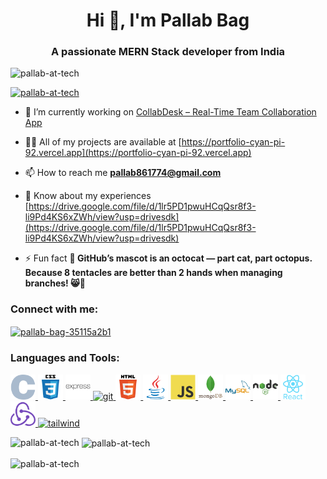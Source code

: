 <h1 align="center">Hi 👋, I'm Pallab Bag</h1>
<h3 align="center">A passionate MERN Stack developer from India</h3>

<p align="left"> <img src="https://komarev.com/ghpvc/?username=pallab-at-tech&label=Profile%20views&color=0e75b6&style=flat" alt="pallab-at-tech" /> </p>

<p align="left"> <a href="https://github.com/ryo-ma/github-profile-trophy"><img src="https://github-profile-trophy.vercel.app/?username=pallab-at-tech" alt="pallab-at-tech" /></a> </p>

- 🔭 I’m currently working on [CollabDesk – Real-Time Team Collaboration App](https://github.com/Codeunia/CollabDesk-Team-Collaboration-App)

- 👨‍💻 All of my projects are available at [https://portfolio-cyan-pi-92.vercel.app](https://portfolio-cyan-pi-92.vercel.app)

- 📫 How to reach me **pallab861774@gmail.com**

- 📄 Know about my experiences [https://drive.google.com/file/d/1lr5PD1pwuHCqQsr8f3-li9Pd4KS6xZWh/view?usp=drivesdk](https://drive.google.com/file/d/1lr5PD1pwuHCqQsr8f3-li9Pd4KS6xZWh/view?usp=drivesdk)

- ⚡ Fun fact **🐙 GitHub’s mascot is an octocat — part cat, part octopus. Because 8 tentacles are better than 2 hands when managing branches! 😸🐙**

<h3 align="left">Connect with me:</h3>
<p align="left">
<a href="https://linkedin.com/in/pallab-bag-35115a2b1" target="blank"><img align="center" src="https://raw.githubusercontent.com/rahuldkjain/github-profile-readme-generator/master/src/images/icons/Social/linked-in-alt.svg" alt="pallab-bag-35115a2b1" height="30" width="40" /></a>
</p>

<h3 align="left">Languages and Tools:</h3>
<p align="left"> <a href="https://www.cprogramming.com/" target="_blank" rel="noreferrer"> <img src="https://raw.githubusercontent.com/devicons/devicon/master/icons/c/c-original.svg" alt="c" width="40" height="40"/> </a> <a href="https://www.w3schools.com/css/" target="_blank" rel="noreferrer"> <img src="https://raw.githubusercontent.com/devicons/devicon/master/icons/css3/css3-original-wordmark.svg" alt="css3" width="40" height="40"/> </a> <a href="https://expressjs.com" target="_blank" rel="noreferrer"> <img src="https://raw.githubusercontent.com/devicons/devicon/master/icons/express/express-original-wordmark.svg" alt="express" width="40" height="40"/> </a> <a href="https://git-scm.com/" target="_blank" rel="noreferrer"> <img src="https://www.vectorlogo.zone/logos/git-scm/git-scm-icon.svg" alt="git" width="40" height="40"/> </a> <a href="https://www.w3.org/html/" target="_blank" rel="noreferrer"> <img src="https://raw.githubusercontent.com/devicons/devicon/master/icons/html5/html5-original-wordmark.svg" alt="html5" width="40" height="40"/> </a> <a href="https://www.java.com" target="_blank" rel="noreferrer"> <img src="https://raw.githubusercontent.com/devicons/devicon/master/icons/java/java-original.svg" alt="java" width="40" height="40"/> </a> <a href="https://developer.mozilla.org/en-US/docs/Web/JavaScript" target="_blank" rel="noreferrer"> <img src="https://raw.githubusercontent.com/devicons/devicon/master/icons/javascript/javascript-original.svg" alt="javascript" width="40" height="40"/> </a> <a href="https://www.mongodb.com/" target="_blank" rel="noreferrer"> <img src="https://raw.githubusercontent.com/devicons/devicon/master/icons/mongodb/mongodb-original-wordmark.svg" alt="mongodb" width="40" height="40"/> </a> <a href="https://www.mysql.com/" target="_blank" rel="noreferrer"> <img src="https://raw.githubusercontent.com/devicons/devicon/master/icons/mysql/mysql-original-wordmark.svg" alt="mysql" width="40" height="40"/> </a> <a href="https://nodejs.org" target="_blank" rel="noreferrer"> <img src="https://raw.githubusercontent.com/devicons/devicon/master/icons/nodejs/nodejs-original-wordmark.svg" alt="nodejs" width="40" height="40"/> </a> <a href="https://reactjs.org/" target="_blank" rel="noreferrer"> <img src="https://raw.githubusercontent.com/devicons/devicon/master/icons/react/react-original-wordmark.svg" alt="react" width="40" height="40"/> </a> <a href="https://redux.js.org" target="_blank" rel="noreferrer"> <img src="https://raw.githubusercontent.com/devicons/devicon/master/icons/redux/redux-original.svg" alt="redux" width="40" height="40"/> </a> <a href="https://tailwindcss.com/" target="_blank" rel="noreferrer"> <img src="https://www.vectorlogo.zone/logos/tailwindcss/tailwindcss-icon.svg" alt="tailwind" width="40" height="40"/> </a> </p>

<p><img align="left" src="https://github-readme-stats.vercel.app/api/top-langs?username=pallab-at-tech&show_icons=true&locale=en&layout=compact" alt="pallab-at-tech" /></p>

<p>&nbsp;<img align="center" src="https://github-readme-stats.vercel.app/api?username=pallab-at-tech&show_icons=true&locale=en" alt="pallab-at-tech" /></p>

<p><img align="center" src="https://github-readme-streak-stats.herokuapp.com/?user=pallab-at-tech&" alt="pallab-at-tech" /></p>
